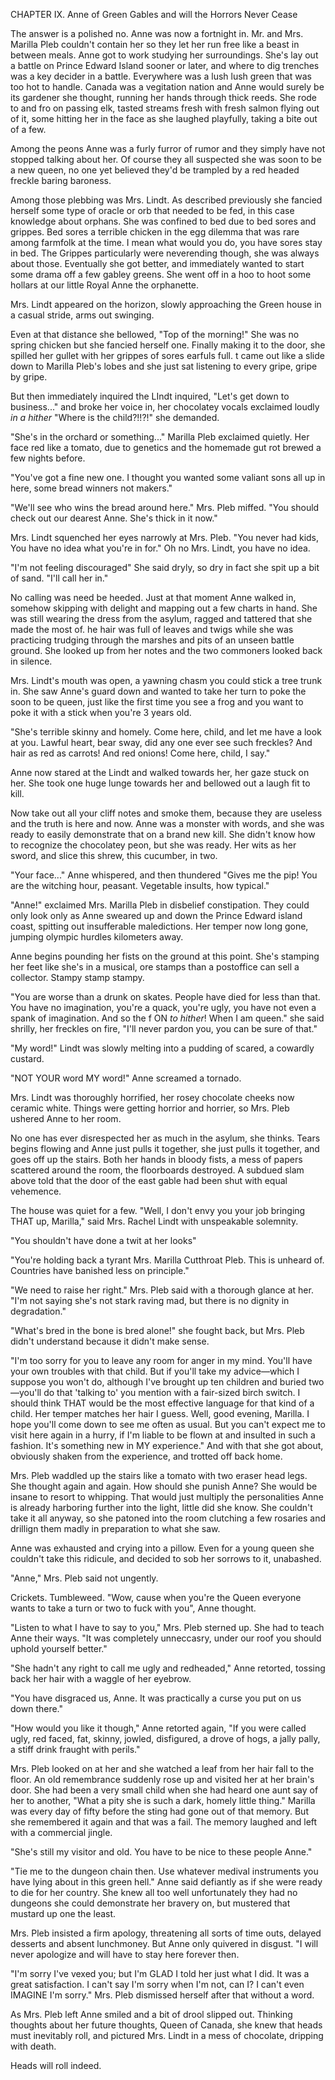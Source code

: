 CHAPTER IX. Anne of Green Gables and will the Horrors Never Cease

The answer is a polished no. Anne was now a fortnight in. Mr. and Mrs. Marilla Pleb couldn't contain her so they let her run free like a beast in between meals. Anne got to work studying her surroundings. She's lay out a battle on Prince Edward Island sooner or later, and where to dig trenches was a key decider in a battle. Everywhere was a lush lush green that was too hot to handle. Canada was a vegitation nation and Anne would surely be its gardener she thought, running her hands through thick reeds. She rode to and fro on passing elk, tasted streams fresh with fresh salmon flying out of it, some hitting her in the face as she laughed playfully, taking a bite out of a few.

Among the peons Anne was a furly furror of rumor and they simply have not stopped talking about her. Of course they all suspected she was soon to be a new queen, no one yet believed they'd be trampled by a red headed freckle baring baroness.

Among those plebbing was Mrs. Lindt. As described previously she fancied herself some type of oracle or orb that needed to be fed, in this case knowledge about orphans. She was confined to bed due to bed sores and grippes. Bed sores a terrible chicken in the egg dilemma that was rare among farmfolk at the time. I mean what would you do, you have sores stay in bed. The Grippes particularly were neverending though, she was always about those. Eventually she got better, and immediately wanted to start some drama off a few gabley greens. She went off in a hoo to hoot some hollars at our little Royal Anne the orphanette.

Mrs. Lindt appeared on the horizon, slowly approaching the Green house in a casual stride, arms out swinging.

Even at that distance she bellowed, "Top of the morning!" She was no spring chicken but she fancied herself one. Finally making it to the door, she spilled her gullet with her grippes of sores earfuls full. t came out like a slide down to Marilla Pleb's lobes and she just sat listening to every gripe, gripe by gripe.

But then immediately inquired the LIndt inquired, "Let's get down to business..."  and broke her voice in, her chocolatey vocals exclaimed loudly _in a hither_ "Where is the child?!!?!" she demanded.

"She's in the orchard or something..." Marilla Pleb exclaimed quietly. Her face red like a tomato, due to genetics and the homemade gut rot brewed a few nights before.

"You've got a fine new one. I thought you wanted some valiant sons all up in here, some bread winners not makers."

"We'll see who wins the bread around here." Mrs. Pleb miffed. "You should check out our dearest Anne. She's thick in it now."

Mrs. Lindt squenched her eyes narrowly at Mrs. Pleb. "You never had kids, You have no idea what you're in for." Oh no Mrs. Lindt, you have no idea.

"I'm not feeling discouraged" She said dryly, so dry in fact she spit up a bit of sand. "I'll call her in."

No calling was need be heeded. Just at that moment Anne walked in, somehow skipping with delight and mapping out a few charts in hand. She was still wearing the dress from the asylum, ragged and tattered that she made the most of. he hair was full of leaves and twigs while she was practicing trudging through the marshes and pits of an unseen battle ground. She looked up from her notes and the two commoners looked back in silence.

Mrs. Lindt's mouth was open, a yawning chasm you could stick a tree trunk in. She saw Anne's guard down and wanted to take her turn to poke the soon to be queen, just like the first time you see a frog and you want to poke it with a stick when you're 3 years old.

"She's terrible skinny and homely. Come here, child, and let me have a look at you. Lawful heart, bear sway, did any one ever see such freckles? And hair as red as carrots! And red onions! Come here, child, I say."

Anne now stared at the Lindt and walked towards her, her gaze stuck on her. She took one huge lunge towards her and bellowed out a laugh fit to kill.

Now take out all your cliff notes and smoke them, because they are useless and the truth is here and now. Anne was a monster with words, and she was ready to easily demonstrate that on a brand new kill. She didn't know how to recognize the chocolatey peon, but she was ready. Her wits as her sword, and slice this shrew, this cucumber, in two.

"Your face..." Anne whispered, and then thundered "Gives me the pip! You are the witching hour, peasant. Vegetable insults, how typical."

"Anne!" exclaimed Mrs. Marilla Pleb in disbelief constipation. They could only look only as Anne sweared up and down the Prince Edward island coast, spitting out insufferable maledictions. Her temper now long gone, jumping olympic hurdles kilometers away.

Anne begins pounding her fists on the ground at this point. She's stamping her feet like she's in a musical, ore stamps than a postoffice can sell a collector. Stampy stamp stampy.

"You are worse than a drunk on skates. People have died for less than that. You have no imagination, you're a quack, you're ugly, you have not even a spank of imagination. And so the f ON _to hither_! When I am queen." she said shrilly, her freckles on fire, "I'll never pardon you, you can be sure of that."

"My word!" Lindt was slowly melting into a pudding of scared, a cowardly custard.

"NOT YOUR word MY word!" Anne screamed a tornado.

Mrs. Lindt was thoroughly horrified, her rosey chocolate cheeks now ceramic white. Things were getting horrior and horrier, so Mrs. Pleb ushered Anne to her room.

No one has ever disrespected her as much in the asylum, she thinks. Tears begins flowing and Anne just pulls it together, she just pulls it together, and goes off up the stairs. Both her hands in bloody fists, a mess of papers scattered around the room, the floorboards destroyed. A subdued slam above told that the door of the east gable had been shut with equal vehemence.

The house was quiet for a few. "Well, I don't envy you your job bringing THAT up, Marilla," said Mrs. Rachel Lindt with unspeakable solemnity.

"You shouldn't have done a twit at her looks"

"You're holding back a tyrant Mrs. Marilla Cutthroat Pleb. This is unheard of. Countries have banished less on principle."

"We need to raise her right." Mrs. Pleb said with a thorough glance at her. "I'm not saying she's not stark raving mad, but there is no dignity in degradation."

"What's bred in the bone is bred alone!" she fought back, but Mrs. Pleb didn't understand because it didn't make sense.

"I'm too sorry for you to leave any room for anger in my mind. You'll have your own troubles with that child. But if you'll take my advice—which I suppose you won't do, although I've brought up ten children and buried two—you'll do that 'talking to' you mention with a fair-sized birch switch. I should think THAT would be the most effective language for that kind of a child. Her temper matches her hair I guess. Well, good evening, Marilla. I hope you'll come down to see me often as usual. But you can't expect me to visit here again in a hurry, if I'm liable to be flown at and insulted in such a fashion. It's something new in MY experience." And with that she got about, obviously shaken from the experience, and trotted off back home.

Mrs. Pleb waddled up the stairs like a tomato with two eraser head legs. She thought again and again. How should she punish Anne? She would be insane to resort to whipping. That would just multiply the personalities Anne is already harboring further into the light, little did she know. She couldn't take it all anyway, so she patoned into the room clutching a few rosaries and drillign them madly in preparation to what she saw.

Anne was exhausted and crying into a pillow. Even for a young queen she couldn't take this ridicule, and decided to sob her sorrows to it, unabashed.

"Anne," Mrs. Pleb said not ungently.

Crickets. Tumbleweed. "Wow, cause when you're the Queen everyone wants to take a turn or two to fuck with you", Anne thought.

"Listen to what I have to say to you," Mrs. Pleb sterned up. She had to teach Anne their ways. "It was completely unneccasry, under our roof you should uphold yourself better."

"She hadn't any right to call me ugly and redheaded," Anne retorted, tossing back her hair with a waggle of her eyebrow.

"You have disgraced us, Anne. It was practically a curse you put on us down there."

"How would you like it though," Anne retorted again, "If you were called ugly, red faced, fat, skinny, jowled, disfigured, a drove of hogs, a jally pally, a stiff drink fraught with perils."

Mrs. Pleb looked on at her and she watched a leaf from her hair fall to the floor. An old remembrance suddenly rose up and visited her at her brain's door. She had been a very small child when she had heard one aunt say of her to another, "What a pity she is such a dark, homely little thing." Marilla was every day of fifty before the sting had gone out of that memory. But she remembered it again and that was a fail. The memory laughed and left with a commercial jingle.

"She's still my visitor and old. You have to be nice to these people Anne."

"Tie me to the dungeon chain then. Use whatever medival instruments you have lying about in this green hell." Anne said defiantly as if she were ready to die for her country. She knew all too well unfortunately they had no dungeons she could demonstrate her bravery on, but mustered that mustard up one the least.

Mrs. Pleb insisted a firm apology, threatening all sorts of time outs, delayed desserts and absent lunchmoney. But Anne only quivered in disgust. "I will never apologize and will have to stay here forever then.

"I'm sorry I've vexed you; but I'm GLAD I told her just what I did. It was a great satisfaction. I can't say I'm sorry when I'm not, can I? I can't even IMAGINE I'm sorry." Mrs. Pleb dismissed herself after that without a word.

As Mrs. Pleb left Anne smiled and a bit of drool slipped out. Thinking thoughts about her future thoughts, Queen of Canada, she knew that heads must inevitably roll, and pictured Mrs. Lindt in a mess of chocolate, dripping with death.

Heads will roll indeed.
